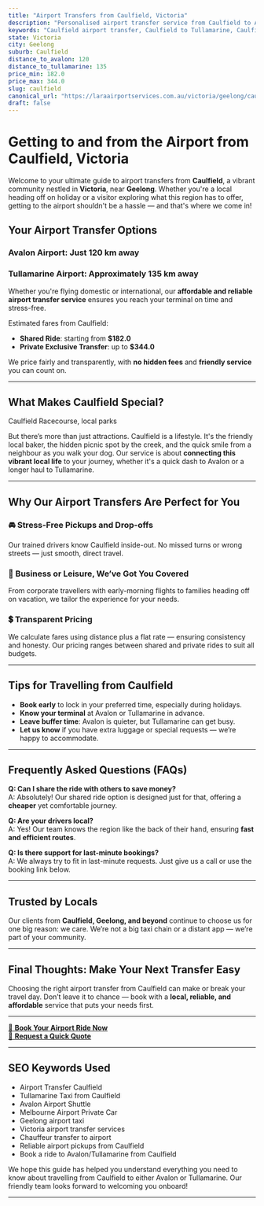 ```yaml
---
title: "Airport Transfers from Caulfield, Victoria"
description: "Personalised airport transfer service from Caulfield to Avalon and Tullamarine airports. Enjoy a smooth, affordable ride with us!"
keywords: "Caulfield airport transfer, Caulfield to Tullamarine, Caulfield to Avalon, airport taxi Caulfield, private airport transfer Caulfield, shared ride Caulfield, Caulfield transfers, airport shuttle Caulfield, book Caulfield airport taxi, affordable Caulfield airport transfer, Caulfield airport transfer service, airport transfer Geelong, airport transfer Melbourne, Melbourne airport taxi, airport transfers Victoria, Tullamarine airport shuttle, Avalon airport transfers, Melbourne private transfer, airport transport services Melbourne"
state: Victoria
city: Geelong
suburb: Caulfield
distance_to_avalon: 120
distance_to_tullamarine: 135
price_min: 182.0
price_max: 344.0
slug: caulfield
canonical_url: "https://laraairportservices.com.au/victoria/geelong/caulfield/"
draft: false
---
```


# Getting to and from the Airport from Caulfield, Victoria

Welcome to your ultimate guide to airport transfers from **Caulfield**, a vibrant community nestled in **Victoria**, near **Geelong**. Whether you're a local heading off on holiday or a visitor exploring what this region has to offer, getting to the airport shouldn't be a hassle — and that's where we come in!

## Your Airport Transfer Options

### Avalon Airport: Just 120 km away  
### Tullamarine Airport: Approximately 135 km away

Whether you're flying domestic or international, our **affordable and reliable airport transfer service** ensures you reach your terminal on time and stress-free.

Estimated fares from Caulfield:
- **Shared Ride**: starting from **$182.0**
- **Private Exclusive Transfer**: up to **$344.0**

We price fairly and transparently, with **no hidden fees** and **friendly service** you can count on.

---

## What Makes Caulfield Special?

Caulfield Racecourse, local parks

But there’s more than just attractions. Caulfield is a lifestyle. It's the friendly local baker, the hidden picnic spot by the creek, and the quick smile from a neighbour as you walk your dog. Our service is about **connecting this vibrant local life** to your journey, whether it's a quick dash to Avalon or a longer haul to Tullamarine.

---

## Why Our Airport Transfers Are Perfect for You

### 🚘 Stress-Free Pickups and Drop-offs
Our trained drivers know Caulfield inside-out. No missed turns or wrong streets — just smooth, direct travel.

### 💼 Business or Leisure, We’ve Got You Covered
From corporate travellers with early-morning flights to families heading off on vacation, we tailor the experience for your needs.

### 💲 Transparent Pricing
We calculate fares using distance plus a flat rate — ensuring consistency and honesty. Our pricing ranges between shared and private rides to suit all budgets.

---

## Tips for Travelling from Caulfield

- **Book early** to lock in your preferred time, especially during holidays.
- **Know your terminal** at Avalon or Tullamarine in advance.
- **Leave buffer time**: Avalon is quieter, but Tullamarine can get busy.
- **Let us know** if you have extra luggage or special requests — we’re happy to accommodate.

---

## Frequently Asked Questions (FAQs)

**Q: Can I share the ride with others to save money?**  
A: Absolutely! Our shared ride option is designed just for that, offering a **cheaper** yet comfortable journey.

**Q: Are your drivers local?**  
A: Yes! Our team knows the region like the back of their hand, ensuring **fast and efficient routes**.

**Q: Is there support for last-minute bookings?**  
A: We always try to fit in last-minute requests. Just give us a call or use the booking link below.

---

## Trusted by Locals

Our clients from **Caulfield, Geelong, and beyond** continue to choose us for one big reason: we care. We’re not a big taxi chain or a distant app — we’re part of your community.

---

## Final Thoughts: Make Your Next Transfer Easy

Choosing the right airport transfer from Caulfield can make or break your travel day. Don’t leave it to chance — book with a **local, reliable, and affordable** service that puts your needs first.

---

[📅 **Book Your Airport Ride Now**](https://laraairportservices.square.site/s/appointments)  
[📧 **Request a Quick Quote**](https://laraairportservices.square.site/contact-us)

---

## SEO Keywords Used
- Airport Transfer Caulfield
- Tullamarine Taxi from Caulfield
- Avalon Airport Shuttle
- Melbourne Airport Private Car
- Geelong airport taxi
- Victoria airport transfer services
- Chauffeur transfer to airport
- Reliable airport pickups from Caulfield
- Book a ride to Avalon/Tullamarine from Caulfield

We hope this guide has helped you understand everything you need to know about travelling from Caulfield to either Avalon or Tullamarine. Our friendly team looks forward to welcoming you onboard!

---
